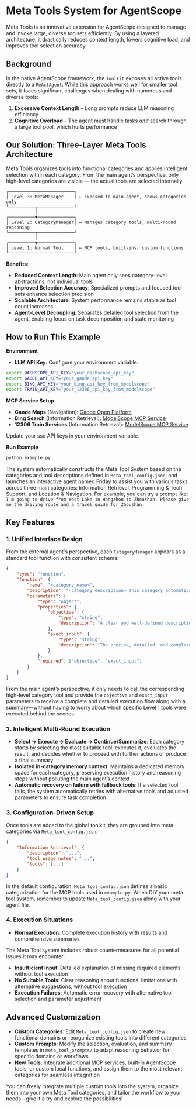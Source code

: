 # Meta Tools System for AgentScope

Meta Tools is an innovative extension for AgentScope designed to manage and invoke large, diverse toolsets efficiently.
By using a layered architecture, it drastically reduces context length, lowers cognitive load, and improves tool selection accuracy.

## Background

In the native AgentScope framework, the `Toolkit` exposes all active tools directly to a `ReActAgent`. While this approach works well for smaller tool sets, it faces significant challenges when dealing with numerous and diverse tools:

1. **Excessive Context Length** – Long prompts reduce LLM reasoning efficiency
2. **Cognitive Overload** – The agent must handle tasks *and* search through a large tool pool, which hurts performance

## Our Solution: Three-Layer Meta Tools Architecture

Meta Tools organizes tools into functional categories and applies intelligent selection within each category.
From the main agent’s perspective, only high-level categories are visible — the actual tools are selected internally.

```
┌─────────────────────────┐
│ Level 3: MetaManager    │ ← Exposed to main agent, shows categories only
└──────────┬──────────────┘
           │
┌──────────▼──────────────┐
│ Level 2: CategoryManager│ ← Manages category tools, multi-round reasoning
└──────────┬──────────────┘
           │
┌──────────▼──────────────┐
│ Level 1: Normal Tool    │ ← MCP tools, built-ins, custom functions
└─────────────────────────┘
```

**Benefits**:

- **Reduced Context Length**: Main agent only sees category-level abstractions, not individual tools
- **Improved Selection Accuracy**: Specialized prompts and focused tool sets enhance selection precision
- **Scalable Architecture**: System performance remains stable as tool count increases
- **Agent-Level Decoupling**: Separates detailed tool selection from the agent, enabling focus on task decomposition and state monitoring  

## How to Run This Example

**Environment**

* **LLM API Key**: Configure your environment variable:
```bash
export DASHSCOPE_API_KEY="your_dashscope_api_key"
export GAODE_API_KEY="your_gaode_api_key"
export BING_API_KEY="your_bing_api_key_from_modelscope"
export TRAIN_API_KEY="your_12306_api_key_from_modelscope"
```
**MCP Service Setup**

* **Gaode Maps** (Navigation): [Gaode Open Platform](https://lbs.amap.com/)
* **Bing Search** (Information Retrieval): [ModelScope MCP Service](https://www.modelscope.cn/mcp/servers/@yan5236/bing-cn-mcp-server)
* **12306 Train Services** (Information Retrieval): [ModelScope MCP Service](https://www.modelscope.cn/mcp/servers/@Joooook/12306-mcp)

Update your sse API keys in your environment variable.

**Run Example**

   ```bash
   python example.py
   ```

The system automatically constructs the Meta Tool System based on the categories and tool descriptions defined in `Meta_tool_config.json`, and launches an interactive agent named Friday to assist you with various tasks across three main categories: Information Retrieval, Programming & Tech Support, and Location & Navigation. 
For example, you can try a prompt like:  
`I'm going to drive from West Lake in Hangzhou to Zhoushan. Please give me the driving route and a travel guide for Zhoushan.`  


## Key Features

### 1. Unified Interface Design
From the external agent's perspective, each `CategoryManager` appears as a standard tool function with consistent schema:

```json
{
    "type": "function",
    "function": {
        "name": "<category_name>",
        "description": "<category_description> This category automatically selects and operates the most appropriate tool based on your objective and input.",
        "parameters": {
            "type": "object", 
            "properties": {
                "objective": {
                    "type": "string",
                    "description": "A clear and well-defined description of the goal you wish to accomplish using tools in this category."
                },
                "exact_input": {
                    "type": "string",
                    "description": "The precise, detailed, and complete input or query to be processed by the selected tool."
                }
            },
            "required": ["objective", "exact_input"]
        }
    }
}
```

From the main agent’s perspective, it only needs to call the corresponding high-level category tool and provide the `objective` and `exact_input` parameters to receive a complete and detailed execution flow along with a summary—without having to worry about which specific Level 1 tools were executed behind the scenes.

### 2. Intelligent Multi-Round Execution

* **Select → Execute → Evaluate → Continue/Summarize**: Each category starts by selecting the most suitable tool, executes it, evaluates the result, and decides whether to proceed with further actions or produce a final summary  
* **Isolated in-category memory context**: Maintains a dedicated memory space for each category, preserving execution history and reasoning steps without polluting the main agent’s context  
* **Automatic recovery on failure with fallback tools**: If a selected tool fails, the system automatically retries with alternative tools and adjusted parameters to ensure task completion  

### 3. Configuration-Driven Setup
Once tools are added to the global toolkit, they are grouped into meta categories via `Meta_tool_config.json`:
```json
{
    "Information Retrieval": {
        "description": "...",
        "tool_usage_notes": "...",
        "tools": [...]
    }
}
```
In the default configuration, `Meta_tool_config.json` defines a basic categorization for the MCP tools used in `example.py`. When DIY your meta tool system, remember to update `Meta_tool_config.json` along with your agent file.

### 4. Execution Situations
- **Normal Execution**: Complete execution history with results and comprehensive summaries

The Meta Tool system includes robust countermeasures for all potential issues it may encounter:

- **Insufficient Input**: Detailed explanation of missing required elements without tool execution
- **No Suitable Tools**: Clear reasoning about functional limitations with alternative suggestions, without tool execution
- **Execution Failures**: Automatic error recovery with alternative tool selection and parameter adjustment

## Advanced Customization

* **Custom Categories**: Edit `Meta_tool_config.json` to create new functional domains or reorganize existing tools into different categories  
* **Custom Prompts**: Modify the selection, evaluation, and summary templates in `meta_tool_prompts/` to adapt reasoning behavior for specific domains or workflows  
* **New Tools**: Integrate additional MCP services, built-in AgentScope tools, or custom local functions, and assign them to the most relevant categories for seamless integration  

You can freely integrate multiple custom tools into the system, organize them into your own Meta Tool categories, and tailor the workflow to your needs—give it a try and explore the possibilities!  
